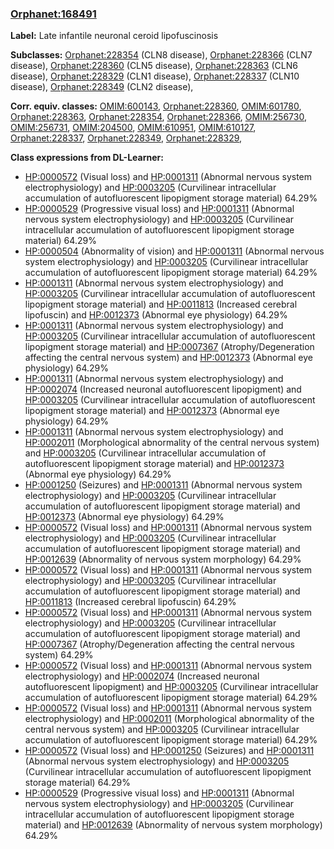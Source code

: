 
### [Orphanet:168491](http://www.orpha.net/ORDO/Orphanet_168491)
**Label:** Late infantile neuronal ceroid lipofuscinosis

**Subclasses:** [Orphanet:228354](http://www.orpha.net/ORDO/Orphanet_228354) (CLN8 disease), [Orphanet:228366](http://www.orpha.net/ORDO/Orphanet_228366) (CLN7 disease), [Orphanet:228360](http://www.orpha.net/ORDO/Orphanet_228360) (CLN5 disease), [Orphanet:228363](http://www.orpha.net/ORDO/Orphanet_228363) (CLN6 disease), [Orphanet:228329](http://www.orpha.net/ORDO/Orphanet_228329) (CLN1 disease), [Orphanet:228337](http://www.orpha.net/ORDO/Orphanet_228337) (CLN10 disease), [Orphanet:228349](http://www.orpha.net/ORDO/Orphanet_228349) (CLN2 disease), 

**Corr. equiv. classes:** [OMIM:600143](http://purl.obolibrary.org/obo/OMIM_600143), [Orphanet:228360](http://www.orpha.net/ORDO/Orphanet_228360), [OMIM:601780](http://purl.obolibrary.org/obo/OMIM_601780), [Orphanet:228363](http://www.orpha.net/ORDO/Orphanet_228363), [Orphanet:228354](http://www.orpha.net/ORDO/Orphanet_228354), [Orphanet:228366](http://www.orpha.net/ORDO/Orphanet_228366), [OMIM:256730](http://purl.obolibrary.org/obo/OMIM_256730), [OMIM:256731](http://purl.obolibrary.org/obo/OMIM_256731), [OMIM:204500](http://purl.obolibrary.org/obo/OMIM_204500), [OMIM:610951](http://purl.obolibrary.org/obo/OMIM_610951), [OMIM:610127](http://purl.obolibrary.org/obo/OMIM_610127), [Orphanet:228337](http://www.orpha.net/ORDO/Orphanet_228337), [Orphanet:228349](http://www.orpha.net/ORDO/Orphanet_228349), [Orphanet:228329](http://www.orpha.net/ORDO/Orphanet_228329), 

**Class expressions from DL-Learner:**

- [HP:0000572](http://purl.obolibrary.org/obo/HP_0000572) (Visual loss) and [HP:0001311](http://purl.obolibrary.org/obo/HP_0001311) (Abnormal nervous system electrophysiology) and [HP:0003205](http://purl.obolibrary.org/obo/HP_0003205) (Curvilinear intracellular accumulation of autofluorescent lipopigment storage material) 64.29%
- [HP:0000529](http://purl.obolibrary.org/obo/HP_0000529) (Progressive visual loss) and [HP:0001311](http://purl.obolibrary.org/obo/HP_0001311) (Abnormal nervous system electrophysiology) and [HP:0003205](http://purl.obolibrary.org/obo/HP_0003205) (Curvilinear intracellular accumulation of autofluorescent lipopigment storage material) 64.29%
- [HP:0000504](http://purl.obolibrary.org/obo/HP_0000504) (Abnormality of vision) and [HP:0001311](http://purl.obolibrary.org/obo/HP_0001311) (Abnormal nervous system electrophysiology) and [HP:0003205](http://purl.obolibrary.org/obo/HP_0003205) (Curvilinear intracellular accumulation of autofluorescent lipopigment storage material) 64.29%
- [HP:0001311](http://purl.obolibrary.org/obo/HP_0001311) (Abnormal nervous system electrophysiology) and [HP:0003205](http://purl.obolibrary.org/obo/HP_0003205) (Curvilinear intracellular accumulation of autofluorescent lipopigment storage material) and [HP:0011813](http://purl.obolibrary.org/obo/HP_0011813) (Increased cerebral lipofuscin) and [HP:0012373](http://purl.obolibrary.org/obo/HP_0012373) (Abnormal eye physiology) 64.29%
- [HP:0001311](http://purl.obolibrary.org/obo/HP_0001311) (Abnormal nervous system electrophysiology) and [HP:0003205](http://purl.obolibrary.org/obo/HP_0003205) (Curvilinear intracellular accumulation of autofluorescent lipopigment storage material) and [HP:0007367](http://purl.obolibrary.org/obo/HP_0007367) (Atrophy/Degeneration affecting the central nervous system) and [HP:0012373](http://purl.obolibrary.org/obo/HP_0012373) (Abnormal eye physiology) 64.29%
- [HP:0001311](http://purl.obolibrary.org/obo/HP_0001311) (Abnormal nervous system electrophysiology) and [HP:0002074](http://purl.obolibrary.org/obo/HP_0002074) (Increased neuronal autofluorescent lipopigment) and [HP:0003205](http://purl.obolibrary.org/obo/HP_0003205) (Curvilinear intracellular accumulation of autofluorescent lipopigment storage material) and [HP:0012373](http://purl.obolibrary.org/obo/HP_0012373) (Abnormal eye physiology) 64.29%
- [HP:0001311](http://purl.obolibrary.org/obo/HP_0001311) (Abnormal nervous system electrophysiology) and [HP:0002011](http://purl.obolibrary.org/obo/HP_0002011) (Morphological abnormality of the central nervous system) and [HP:0003205](http://purl.obolibrary.org/obo/HP_0003205) (Curvilinear intracellular accumulation of autofluorescent lipopigment storage material) and [HP:0012373](http://purl.obolibrary.org/obo/HP_0012373) (Abnormal eye physiology) 64.29%
- [HP:0001250](http://purl.obolibrary.org/obo/HP_0001250) (Seizures) and [HP:0001311](http://purl.obolibrary.org/obo/HP_0001311) (Abnormal nervous system electrophysiology) and [HP:0003205](http://purl.obolibrary.org/obo/HP_0003205) (Curvilinear intracellular accumulation of autofluorescent lipopigment storage material) and [HP:0012373](http://purl.obolibrary.org/obo/HP_0012373) (Abnormal eye physiology) 64.29%
- [HP:0000572](http://purl.obolibrary.org/obo/HP_0000572) (Visual loss) and [HP:0001311](http://purl.obolibrary.org/obo/HP_0001311) (Abnormal nervous system electrophysiology) and [HP:0003205](http://purl.obolibrary.org/obo/HP_0003205) (Curvilinear intracellular accumulation of autofluorescent lipopigment storage material) and [HP:0012639](http://purl.obolibrary.org/obo/HP_0012639) (Abnormality of nervous system morphology) 64.29%
- [HP:0000572](http://purl.obolibrary.org/obo/HP_0000572) (Visual loss) and [HP:0001311](http://purl.obolibrary.org/obo/HP_0001311) (Abnormal nervous system electrophysiology) and [HP:0003205](http://purl.obolibrary.org/obo/HP_0003205) (Curvilinear intracellular accumulation of autofluorescent lipopigment storage material) and [HP:0011813](http://purl.obolibrary.org/obo/HP_0011813) (Increased cerebral lipofuscin) 64.29%
- [HP:0000572](http://purl.obolibrary.org/obo/HP_0000572) (Visual loss) and [HP:0001311](http://purl.obolibrary.org/obo/HP_0001311) (Abnormal nervous system electrophysiology) and [HP:0003205](http://purl.obolibrary.org/obo/HP_0003205) (Curvilinear intracellular accumulation of autofluorescent lipopigment storage material) and [HP:0007367](http://purl.obolibrary.org/obo/HP_0007367) (Atrophy/Degeneration affecting the central nervous system) 64.29%
- [HP:0000572](http://purl.obolibrary.org/obo/HP_0000572) (Visual loss) and [HP:0001311](http://purl.obolibrary.org/obo/HP_0001311) (Abnormal nervous system electrophysiology) and [HP:0002074](http://purl.obolibrary.org/obo/HP_0002074) (Increased neuronal autofluorescent lipopigment) and [HP:0003205](http://purl.obolibrary.org/obo/HP_0003205) (Curvilinear intracellular accumulation of autofluorescent lipopigment storage material) 64.29%
- [HP:0000572](http://purl.obolibrary.org/obo/HP_0000572) (Visual loss) and [HP:0001311](http://purl.obolibrary.org/obo/HP_0001311) (Abnormal nervous system electrophysiology) and [HP:0002011](http://purl.obolibrary.org/obo/HP_0002011) (Morphological abnormality of the central nervous system) and [HP:0003205](http://purl.obolibrary.org/obo/HP_0003205) (Curvilinear intracellular accumulation of autofluorescent lipopigment storage material) 64.29%
- [HP:0000572](http://purl.obolibrary.org/obo/HP_0000572) (Visual loss) and [HP:0001250](http://purl.obolibrary.org/obo/HP_0001250) (Seizures) and [HP:0001311](http://purl.obolibrary.org/obo/HP_0001311) (Abnormal nervous system electrophysiology) and [HP:0003205](http://purl.obolibrary.org/obo/HP_0003205) (Curvilinear intracellular accumulation of autofluorescent lipopigment storage material) 64.29%
- [HP:0000529](http://purl.obolibrary.org/obo/HP_0000529) (Progressive visual loss) and [HP:0001311](http://purl.obolibrary.org/obo/HP_0001311) (Abnormal nervous system electrophysiology) and [HP:0003205](http://purl.obolibrary.org/obo/HP_0003205) (Curvilinear intracellular accumulation of autofluorescent lipopigment storage material) and [HP:0012639](http://purl.obolibrary.org/obo/HP_0012639) (Abnormality of nervous system morphology) 64.29%


